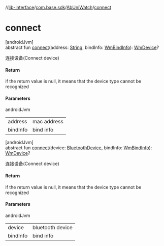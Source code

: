 //[lib-interface](../../../index.md)/[com.base.sdk](../index.md)/[AbUniWatch](index.md)/[connect](connect.md)

# connect

[androidJvm]\
abstract fun [connect](connect.md)(address: [String](https://kotlinlang.org/api/latest/jvm/stdlib/kotlin/-string/index.html), bindInfo: [WmBindInfo](../../com.base.sdk.entity/-wm-bind-info/index.md)): [WmDevice](../../com.base.sdk.entity/-wm-device/index.md)?

连接设备(Connect device)

#### Return

if the return value is null, it means that the device type cannot be recognized

#### Parameters

androidJvm

| | |
|---|---|
| address | mac address |
| bindInfo | bind info |

[androidJvm]\
abstract fun [connect](connect.md)(device: [BluetoothDevice](https://developer.android.com/reference/kotlin/android/bluetooth/BluetoothDevice.html), bindInfo: [WmBindInfo](../../com.base.sdk.entity/-wm-bind-info/index.md)): [WmDevice](../../com.base.sdk.entity/-wm-device/index.md)?

连接设备(Connect device)

#### Return

if the return value is null, it means that the device type cannot be recognized

#### Parameters

androidJvm

| | |
|---|---|
| device | bluetooth device |
| bindInfo | bind info |
